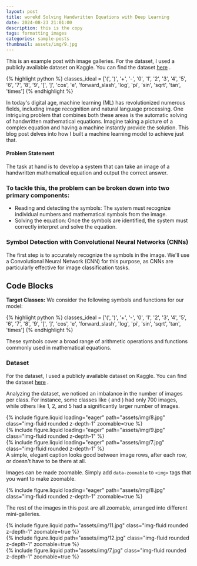 ```yaml
---
layout: post
title: worekd Solving Handwritten Equations with Deep Learning
date: 2024-08-23 21:01:00
description: this is the copy
tags: formatting images
categories: sample-posts
thumbnail: assets/img/9.jpg
---
```


This is an example post with image galleries.
For the dataset, I used a publicly available dataset on Kaggle. You can find the dataset [here](https://www.pinterest.com) .

{% highlight python %}
classes_ideal = ['(', ')', '+', '-', '0', '1', '2', '3', '4', '5', '6', '7', '8', '9', '[', ']',
'cos', 'e', 'forward_slash', 'log', 'pi', 'sin', 'sqrt', 'tan', 'times']
{% endhighlight %}

In today's digital age, machine learning (ML) has revolutionized numerous fields, including image recognition and natural language processing. One intriguing problem that combines both these areas is the automatic solving of handwritten mathematical equations. Imagine taking a picture of a complex equation and having a machine instantly provide the solution. This blog post delves into how I built a machine learning model to achieve just that.

#### Problem Statement
The task at hand is to develop a system that can take an image of a handwritten mathematical equation and output the correct answer. 

### To tackle this, the problem can be broken down into two primary components:

- Reading and detecting the symbols: The system must recognize individual numbers and mathematical symbols from the image.
- Solving the equation: Once the symbols are identified, the system must correctly interpret and solve the equation.

### Symbol Detection with Convolutional Neural Networks (CNNs)

The first step is to accurately recognize the symbols in the image. We'll use a Convolutional Neural Network (CNN) for this purpose, as CNNs are particularly effective for image classification tasks.

## Code Blocks

**Target Classes:** We consider the following symbols and functions for our model:

{% highlight python %}
classes_ideal = ['(', ')', '+', '-', '0', '1', '2', '3', '4', '5', '6', '7', '8', '9', '[', ']',
'cos', 'e', 'forward_slash', 'log', 'pi', 'sin', 'sqrt', 'tan', 'times']
{% endhighlight %}

These symbols cover a broad range of arithmetic operations and functions commonly used in mathematical equations.

### Dataset
For the dataset, I used a publicly available dataset on Kaggle. You can find the dataset [here](https://www.pinterest.com) .

Analyzing the dataset, we noticed an imbalance in the number of images per class. For instance, some classes like ( and ) had only 700 images, while others like 1, 2, and 5 had a significantly larger number of images.

<div class="row mt-3">
    <div class="col-sm mt-3 mt-md-0">
        {% include figure.liquid loading="eager" path="assets/img/8.jpg" class="img-fluid rounded z-depth-1" zoomable=true %}
    </div>
</div>




<div class="row mt-3">
    <div class="col-sm mt-3 mt-md-0">
        {% include figure.liquid loading="eager" path="assets/img/9.jpg" class="img-fluid rounded z-depth-1" %}
    </div>
    <div class="col-sm mt-3 mt-md-0">
        {% include figure.liquid loading="eager" path="assets/img/7.jpg" class="img-fluid rounded z-depth-1" %}
    </div>
</div>
<div class="caption">
    A simple, elegant caption looks good between image rows, after each row, or doesn't have to be there at all.
</div>

Images can be made zoomable.
Simply add `data-zoomable` to `<img>` tags that you want to make zoomable.

<div class="row mt-3">
    <div class="col-sm mt-3 mt-md-0">
        {% include figure.liquid loading="eager" path="assets/img/8.jpg" class="img-fluid rounded z-depth-1" zoomable=true %}
    </div>
</div>

The rest of the images in this post are all zoomable, arranged into different mini-galleries.

<div class="row mt-3">
    <div class="col-sm mt-3 mt-md-0">
        {% include figure.liquid path="assets/img/11.jpg" class="img-fluid rounded z-depth-1" zoomable=true %}
    </div>
    <div class="col-sm mt-3 mt-md-0">
        {% include figure.liquid path="assets/img/12.jpg" class="img-fluid rounded z-depth-1" zoomable=true %}
    </div>
    <div class="col-sm mt-3 mt-md-0">
        {% include figure.liquid path="assets/img/7.jpg" class="img-fluid rounded z-depth-1" zoomable=true %}
    </div>
</div>
